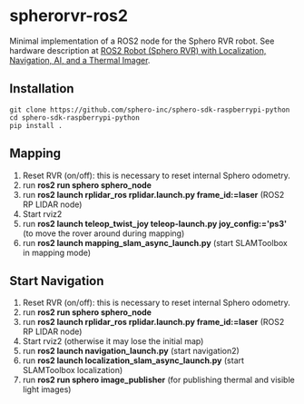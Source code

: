 # spherorvr-ros2
Minimal implementation of a ROS2 node for the Sphero RVR robot. See hardware description at [ROS2 Robot (Sphero RVR) with Localization, Navigation, AI, and a Thermal Imager](https://youtu.be/RVCkEL206kc).

## Installation

    git clone https://github.com/sphero-inc/sphero-sdk-raspberrypi-python
    cd sphero-sdk-raspberrypi-python
    pip install .


## Mapping
1. Reset RVR (on/off): this is necessary to reset internal Sphero odometry.
1. run **ros2 run sphero sphero_node**
1. run **ros2 launch rplidar_ros rplidar.launch.py frame_id:=laser** (ROS2 RP LIDAR node)
1. Start rviz2
1. run **ros2 launch teleop_twist_joy teleop-launch.py joy_config:='ps3'** (to move the rover around during mapping)
1. run **ros2 launch mapping_slam_async_launch.py** (start SLAMToolbox in mapping mode)

## Start Navigation
1. Reset RVR (on/off): this is necessary to reset internal Sphero odometry.
1. run **ros2 run sphero sphero_node**
1. run **ros2 launch rplidar_ros rplidar.launch.py frame_id:=laser** (ROS2 RP LIDAR node)
1. Start rviz2 (otherwise it may lose the initial map)
1. run **ros2 launch navigation_launch.py** (start navigation2)
1. run **ros2 launch localization_slam_async_launch.py** (start SLAMToolbox localization)
1. run **ros2 run sphero image_publisher** (for publishing thermal and visible light images)

